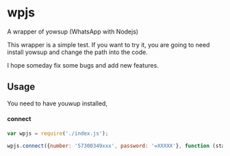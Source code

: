 # wpjs
A wrapper of yowsup (WhatsApp with Nodejs)

This wrapper is a simple test. 
If you want to try it, you are going to need install yowsup and change the path into the code. 

I hope someday fix some bugs and add new features.

## Usage
 You need to have youwup installed, 
 
#### connect
```javascript
var wpjs = require('./index.js');

wpjs.connect({number: '57300349xxx', password: '=XXXXX'}, function (state) {}); 

```

